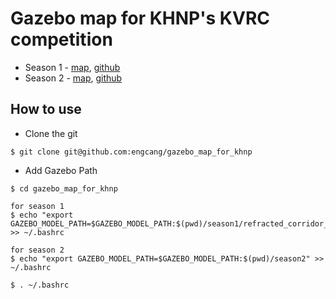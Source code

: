 # Gazebo map for KHNP's KVRC competition
+ Season 1 - [map](https://youtu.be/6oXx2bvzU9Y), [github](https://github.com/Woojin-Seol/KVRC2021)
+ Season 2 - [map](https://youtu.be/usKW3UG9wpc), [github](https://github.com/Woojin-Seol/KVRC2022)

## How to use
+ Clone the git
~~~shell
$ git clone git@github.com:engcang/gazebo_map_for_khnp
~~~

+ Add Gazebo Path
~~~shell
$ cd gazebo_map_for_khnp

for season 1
$ echo "export GAZEBO_MODEL_PATH=$GAZEBO_MODEL_PATH:$(pwd)/season1/refracted_corridor_map:$(pwd)/season1/rough_terrain_map:$(pwd)/season1/stair_map:$(pwd)/season1/qr_codes:$(pwd)/season1/manipulator_map:$(pwd)/season1/disturbance_map:$(pwd)/season1/common" >> ~/.bashrc

for season 2
$ echo "export GAZEBO_MODEL_PATH=$GAZEBO_MODEL_PATH:$(pwd)/season2" >> ~/.bashrc

$ . ~/.bashrc
~~~
